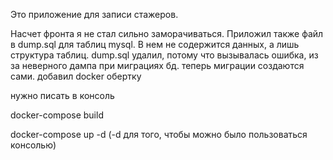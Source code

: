 Это приложение для записи стажеров. 

Насчет фронта я не стал сильно заморачиваться. Приложил также файл в dump.sql для таблиц mysql. В нем не содержится данных, а лишь структура таблиц.
dump.sql удалил, потому что вызывалась ошибка, из за неверного дампа при миграциях бд. теперь миграции создаются сами.
добавил docker обертку

нужно писать в консоль

docker-compose build

docker-compose up -d (-d для того, чтобы можно было пользоваться консолью)
